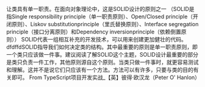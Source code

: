 让类具有单一职责。在面向对象理论中，这是SOLID设计的原则之一
（SOLID是指Single responsibility principle（单一职责原则）、Open/Closed principle（开闭原则）、Liskov substitutionprinciple（里氏替换原则）、Interface segregation principle（接口分离原则）和Dependency inversionprinciple（依赖倒置原则））
SOLID代表一组相互补充的开发技术，可以用来创建更加健壮的代码。dfdffdSOLID指导我们如何决定类的结构。其中最重要的原则是单一职责原则，即一个类只应该做一件事。建议阅读了解SOLID这个主题，SOLID设计最重要的部分是类只负责一件工作，其他原则源自这个原则。当类只做一件事时，就更容易测试和理解。这并不是说它们只应该有一个方法。方法可以有许多，只要与类的目的有关即可。
From TypeScript项目开发实战_【英】彼得·欧汉龙（Peter O' Hanlon）